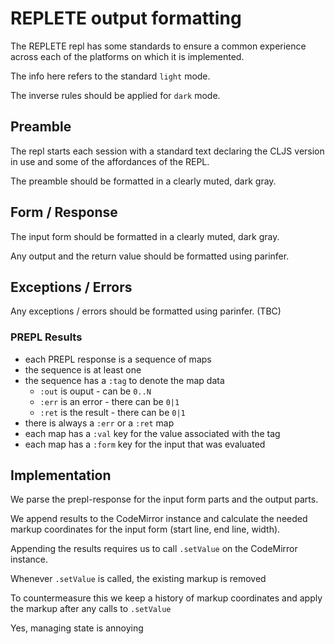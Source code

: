 # REPLETE output formatting
The REPLETE repl has some standards to ensure a common experience 
across each of the platforms on which it is implemented.

The info here refers to the standard `light` mode. 

The inverse rules should be applied for `dark` mode.

## Preamble
The repl starts each session with a standard text declaring the CLJS version
in use and some of the affordances of the REPL.

The preamble should be formatted in a clearly muted, dark gray.

## Form / Response
The input form should be formatted in a clearly muted, dark gray.

Any output and the return value should be formatted using parinfer.

## Exceptions / Errors
Any exceptions / errors should be formatted using parinfer. (TBC)

### PREPL Results
- each PREPL response is a sequence of maps
- the sequence is at least one
- the sequence has a `:tag` to denote the map data
  - `:out` is ouput - can be `0..N`
  - `:err` is an error - there can be `0|1`
  - `:ret` is the result - there can be `0|1`
- there is always a `:err` or a `:ret` map
- each map has a `:val` key for the value associated with the tag
- each map has a `:form` key for the input that was evaluated

## Implementation
We parse the prepl-response for the input form parts and the output parts.

We append results to the CodeMirror instance and calculate the needed 
markup coordinates for the input form (start line, end line, width).

Appending the results requires us to call `.setValue` on the CodeMirror instance.

Whenever `.setValue` is called, the existing markup is removed

To countermeasure this we keep a history of markup coordinates and apply the markup 
after any calls to `.setValue`

Yes, managing state is annoying




